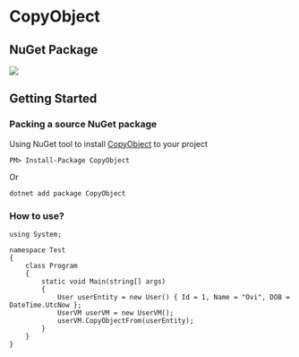 <!-- Icon here -->

# CopyObject



## NuGet Package

[![](https://img.shields.io/nuget/v/CopyObject.svg)](https://www.nuget.org/packages/CopyObject)

## Getting Started

### Packing a source NuGet package

Using NuGet tool to install [CopyObject](https://www.nuget.org/packages/CopyObject/) to your project

```
PM> Install-Package CopyObject
```

Or

```
dotnet add package CopyObject
```
### How to use?
```
using System;

namespace Test
{
    class Program
    {
        static void Main(string[] args)
        {
            User userEntity = new User() { Id = 1, Name = "Ovi", DOB = DateTime.UtcNow };
            UserVM userVM = new UserVM();
            userVM.CopyObjectFrom(userEntity);
        }
    }
}
```
